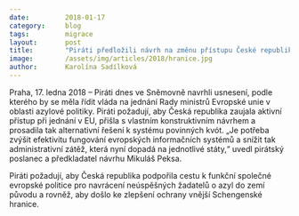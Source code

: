 ```yaml
---
date:         2018-01-17
category:     blog
tags:         migrace
layout:       post
title:        "Piráti předložili návrh na změnu přístupu České republiky k povinným migračním kvótám"
image:        /assets/img/articles/2018/hranice.jpg
author:       Karolína Sadílková
---
```

 
Praha, 17. ledna 2018 – Piráti dnes ve Sněmovně navrhli usnesení, podle kterého by se měla řídit vláda na jednání Rady ministrů Evropské unie v oblasti azylové politiky. Piráti požadují, aby Česká republika zaujala aktivní přístup při jednání v EU, přišla s vlastním konstruktivním návrhem a prosadila tak alternativní řešení k systému povinných kvót. „Je potřeba zvýšit efektivitu fungování evropských informačních systémů a snížit tak administrativní zátěž, která nyní dopadá na jednotlivé státy,“ uvedl pirátský poslanec a předkladatel návrhu Mikuláš Peksa.
 
Piráti požadují, aby Česká republika podpořila cestu k funkční společné evropské politice pro navrácení neúspěšných žadatelů o azyl do zemí původu a rovněž, aby došlo ke zlepšení ochrany vnější Schengenské hranice.
 
